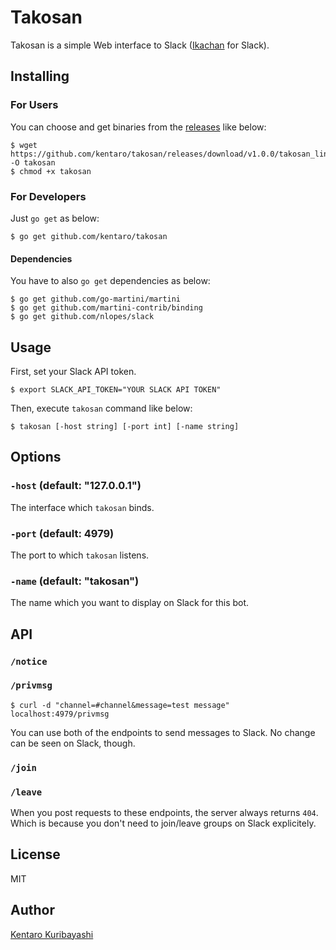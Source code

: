 # Takosan

Takosan is a simple Web interface to Slack ([Ikachan](https://github.com/yappo/p5-App-Ikachan) for Slack).

## Installing

### For Users

You can choose and get binaries from the [releases](https://github.com/kentaro/takosan/releases) like below:

```
$ wget https://github.com/kentaro/takosan/releases/download/v1.0.0/takosan_linux_amd64 -O takosan
$ chmod +x takosan
```

### For Developers

Just `go get` as below:

```
$ go get github.com/kentaro/takosan
```

#### Dependencies

You have to also `go get` dependencies as below:

```
$ go get github.com/go-martini/martini
$ go get github.com/martini-contrib/binding
$ go get github.com/nlopes/slack
```

## Usage

First, set your Slack API token.

```
$ export SLACK_API_TOKEN="YOUR SLACK API TOKEN"
```

Then, execute `takosan` command like below:

```
$ takosan [-host string] [-port int] [-name string]
```

## Options

### `-host` (default: "127.0.0.1")

The interface which `takosan` binds.

### `-port` (default: 4979)

The port to which `takosan` listens.

### `-name` (default: "takosan")

The name which you want to display on Slack for this bot.

## API

### `/notice`
### `/privmsg`

```
$ curl -d "channel=#channel&message=test message" localhost:4979/privmsg
```

You can use both of the endpoints to send messages to Slack. No change can be seen on Slack, though.

### `/join`
### `/leave`

When you post requests to these endpoints, the server always returns `404`. Which is because you don't need to join/leave groups on Slack explicitely.

## License

MIT

## Author

[Kentaro Kuribayashi](http://kentarok.org)
